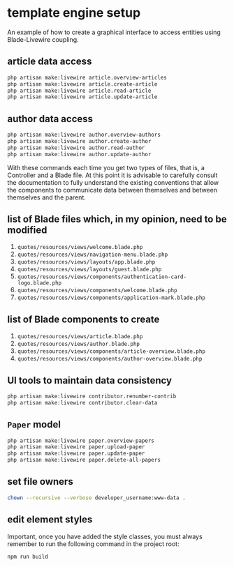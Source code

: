 # template engine setup

An example of how to create a graphical interface to access entities using Blade-Livewire coupling.

## article data access

```bash
php artisan make:livewire article.overview-articles
php artisan make:livewire article.create-article
php artisan make:livewire article.read-article
php artisan make:livewire article.update-article
```

## author data access

```bash
php artisan make:livewire author.overview-authors
php artisan make:livewire author.create-author
php artisan make:livewire author.read-author
php artisan make:livewire author.update-author
```

With these commands each time you get two types of files, that is, a Controller and a Blade file.
At this point it is advisable to carefully consult the documentation to fully understand the existing conventions that allow the components to communicate data between themselves and between themselves and the parent.

## list of Blade files which, in my opinion, need to be modified

1. `quotes/resources/views/welcome.blade.php`
2. `quotes/resources/views/navigation-menu.blade.php`
3. `quotes/resources/views/layouts/app.blade.php`
4. `quotes/resources/views/layouts/guest.blade.php`
5. `quotes/resources/views/components/authentication-card-logo.blade.php`
6. `quotes/resources/views/components/welcome.blade.php`
7. `quotes/resources/views/components/application-mark.blade.php`

## list of Blade components to create

1. `quotes/resources/views/article.blade.php`
2. `quotes/resources/views/author.blade.php`
3. `quotes/resources/views/components/article-overview.blade.php`
4. `quotes/resources/views/components/author-overview.blade.php`

## UI tools to maintain data consistency

```bash
php artisan make:livewire contributor.renumber-contrib
php artisan make:livewire contributor.clear-data
```

## `Paper` model

```bash
php artisan make:livewire paper.overview-papers
php artisan make:livewire paper.upload-paper
php artisan make:livewire paper.update-paper
php artisan make:livewire paper.delete-all-papers
```

## set file owners

```bash
chown --recursive --verbose developer_username:www-data .
```

## edit element styles

Important, once you have added the style classes, you must always remember to run the following command in the project root:

```bash
npm run build
```
